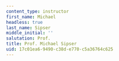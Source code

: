 ```yaml
---
content_type: instructor
first_name: Michael
headless: true
last_name: Sipser
middle_initial: ''
salutation: Prof.
title: Prof. Michael Sipser
uid: 17c01ea6-9490-c38d-e770-c5a36764c625
---
```

